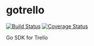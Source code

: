 gotrello
========

[![Build Status](https://drone.io/github.com/aggieben/gotrello/status.png)](https://drone.io/github.com/aggieben/gotrello/latest)
[![Coverage Status](https://coveralls.io/repos/aggieben/gotrello/badge.png?branch=master)](https://coveralls.io/r/aggieben/gotrello?branch=master)

Go SDK for Trello
